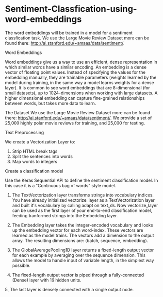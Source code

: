 # Sentiment-Classfication-using-word-embeddings
The word embeddings will be trained in a model for a sentiment classfication task.  We use the  Large Movie Review Dataset more can be found there: http://ai.stanford.edu/~amaas/data/sentiment/. 

Word Embeddings

Word embeddings give us a way to use an efficient, dense representation in which similar words have a similar encoding. An embedding is a dense vector of floating point values. Instead of specifying the values for the embedding manually, they are trainable parameters (weights learned by the model during training, in the same way a model learns weights for a dense layer). It is common to see word embeddings that are 8-dimensional (for small datasets), up to 1024-dimensions when working with large datasets. A higher dimensional embedding can capture fine-grained relationships between words, but takes more data to learn.


The Dataset
We use the  Large Movie Review Dataset more can be found there: http://ai.stanford.edu/~amaas/data/sentiment/. We provide a set of 25,000 highly polar movie reviews for training, and 25,000 for testing. 

Text Preprocessing

We create a Vectorization Layer to:
1. Strip HTML break tags
2. Split the sentences into words
3. Map words to integers

Create a classification model

Use the Keras Sequential API to define the sentiment classification model. In this case it is a "Continuous bag of words" style model.

1. The TextVectorization layer transforms strings into vocabulary indices. You have already initialized vectorize_layer as a TextVectorization layer and built it's vocabulary by calling adapt on text_ds. Now vectorize_layer can be used as the first layer of your end-to-end classification model, feeding tranformed strings into the Embedding layer.

2. The Embedding layer takes the integer-encoded vocabulary and looks up the embedding vector for each word-index. These vectors are learned as the model trains. The vectors add a dimension to the output array. The resulting dimensions are: (batch, sequence, embedding).

3. The GlobalAveragePooling1D layer returns a fixed-length output vector for each example by averaging over the sequence dimension. This allows the model to handle input of variable length, in the simplest way possible.

4. The fixed-length output vector is piped through a fully-connected (Dense) layer with 16 hidden units.

5, The last layer is densely connected with a single output node.
